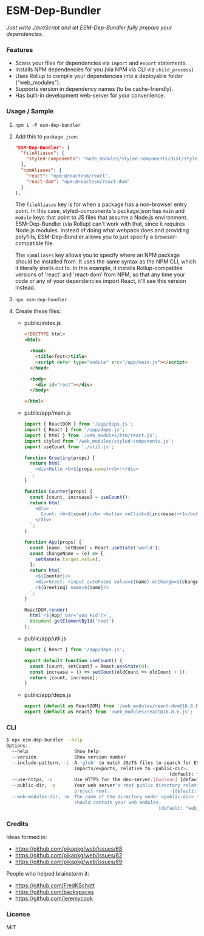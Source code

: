 # ESM-Dep-Bundler

*Just write JavaScript and let ESM-Dep-Bundler fully prepare your dependencies.*

### Features

- Scans your files for dependencies via `import` and `export` statements.
- Installs NPM dependencies for you (via NPM via CLI via `child_process`).
- Uses Rollup to compile your dependencies into a deployable folder ("web_modules").
- Supports version in dependency names (to be cache-friendly).
- Has built-in development web-server for your convenience.

### Usage / Sample

1. `npm i -P esm-dep-bundler`

2. Add this to `package.json`:

    ```json
    "ESM-Dep-Bundler": {
      "fileAliases": {
        "styled-components": "node_modules/styled-components/dist/styled-components.browser.cjs.js"
      },
      "npmAliases": {
        "react": "npm:@reactesm/react",
        "react-dom": "npm:@reactesm/react-dom"
      }
    },
    ```

    The `fileAliases` key is for when a package has a non-browser
    entry point. In this case, styled-components's package.json has
    `main` and `module` keys that point to JS files that assume a
    Node.js environment. ESM-Dep-Bundler (via Rollup) can't work with
    that, since it requires Node.js modules. Instead of doing what
    webpack does and providing polyfills, ESM-Dep-Bundler allows you
    to just specify a browser-compatible file.

    The `npmAliases` key allows you to specify where an NPM package
    should be installed from. It uses the same syntax as the NPM CLI,
    which it literally shells out to. In this example, it installs
    Rollup-compatible versions of 'react' and 'react-dom' from NPM, so
    that any time your code or any of your dependencies import React,
    it'll see this version instead.


3. `npx esm-dep-bundler`

4. Create these files:

    * public/index.js

        ``` html
        <!DOCTYPE html>
        <html>

          <head>
            <title>Test</title>
            <script defer type="module" src="/app/main.js"></script>
          </head>

          <body>
            <div id="root"></div>
          </body>

        </html>
        ```

    * public/app/main.js

        ``` javascript
        import { ReactDOM } from '/app/deps.js';
        import { React } from '/app/deps.js';
        import { html } from '/web_modules/htm/react.js';
        import styled from '/web_modules/styled-components.js';
        import useCount from './util.js';

        function Greeting(props) {
          return html`
            <div>Hello <b>${props.name}</b>!</div>
          `;
        }

        function Counter(props) {
          const [count, increase] = useCount();
          return html`
            <div>
              Count: <b>${count}</b> <button onClick=${increase}>+1</button>
            </div>
          `;
        }

        function App(props) {
          const [name, setName] = React.useState('world');
          const changeName = (e) => {
            setName(e.target.value);
          };
          return html`
            <${Counter}/>
            <div>Greet: <input autoFocus value=${name} onChange=${changeName} /></div>
            <${Greeting} name=${name}/>
          `;
        }

        ReactDOM.render(
          html`<${App} bar='you kid'/>`,
          document.getElementById('root')
        );
        ```

    * public/app/util.js

        ``` javascript
        import { React } from '/app/deps.js';

        export default function useCount() {
          const [count, setCount] = React.useState(0);
          const increase = () => setCount(oldCount => oldCount + 1);
          return [count, increase];
        }
        ```

    * public/app/deps.js

        ``` javascript
        export {default as ReactDOM} from '/web_modules/react-dom@16.8.6.js';
        export {default as React} from '/web_modules/react@16.8.6.js';
        ```

### CLI

``` bash
$ npx esm-dep-bundler --help
Options:
  --help                 Show help                                     [boolean]
  --version              Show version number                           [boolean]
  --include-pattern, -i  A 'glob' to match JS/TS files to search for ESM
                         imports/exports, relative to <public-dir>.
                                                            [default: "**/*.js"]
  --use-https, -s        Use HTTPS for the dev-server.[boolean] [default: false]
  --public-dir, -p       Your web server's root public directory relative to
                         project root.                       [default: "public"]
  --web-modules-dir, -m  The name of the directory under <public-dir> that
                         should contain your web modules.
                                                        [default: "web_modules"]
```

### Credits

Ideas formed in:

- https://github.com/pikapkg/web/issues/68
- https://github.com/pikapkg/web/issues/62
- https://github.com/pikapkg/web/issues/69

People who helped brainstorm it:

- https://github.com/FredKSchott
- https://github.com/backspaces
- https://github.com/jeremycook

### License

MIT
